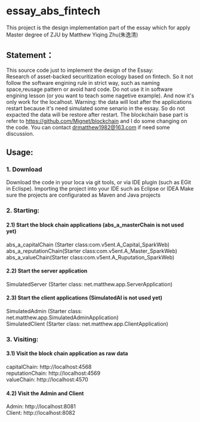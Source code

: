 # essay_abs_fintech

This project is the design implementation part of the essay which for apply Master degree of ZJU by Matthew Yiqing Zhu(朱逸清)

## Statement：

This source code just to implement the design of the Essay:  
Research of asset-backed securitization ecology based on fintech. 
So it not follow the software engining rule in strict way, such as naming space,reusage pattern or avoid hard code. Do not use it in software engining lesson (or you want to teach some nagetive example). 
And now it's only work for the localhost. 
Warning: the data will lost after the applications restart because it's need simulated some senario in the essay. So do not expacted the data will be restore after restart. 
The blockchain base part is refer to https://github.com/Mignet/blockchain and I do some changing on the code.
You can contact drmatthew1982@163.com if need some discussion. 

## Usage:

### 1. Download
Download the code in your loca via git tools, or via IDE plugin (such as EGit in Eclispe). 
Importing the project into your IDE such as Eclipse or IDEA
Make sure the projects are configurated as Maven and Java projects

### 2. Starting:
#### 2.1) Start the block chain applications (abs_a_masterChain is not used yet)
abs_a_capitalChain (Starter class:com.v5ent.A_Capital_SparkWeb)  
abs_a_reputationChain(Starter class:com.v5ent.A_Master_SparkWeb)  
abs_a_valueChain(Starter class:com.v5ent.A_Ruputation_SparkWeb)  

#### 2.2) Start the server application
SimulatedServer (Starter class: net.matthew.app.ServerApplication)  

#### 2.3) Start the client applications (SimulatedAI is not used yet)
SimulatedAdmin (Starter class: net.matthew.app.SimulatedAdminApplication)  
SimulatedClient (Starter class: net.matthew.app.ClientApplication)  

### 3. Visiting:
#### 3.1) Visit the block chain application as raw data
capitalChain: http://localhost:4568  
reputationChain: http://localhost:4569  
valueChain: http://localhost:4570  

#### 4.2) Visit the Admin and Client
Admin: http://localhost:8081  
Client: http://localhost:8082  
